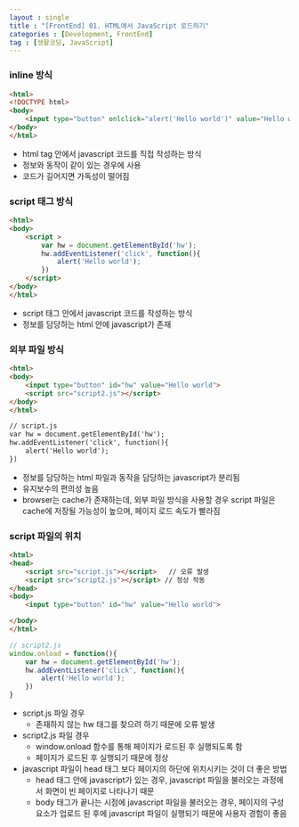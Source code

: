 ```yaml
---
layout : single
title : "[FrontEnd] 01. HTML에서 JavaScript 로드하기"
categories : [Development, FrontEnd]
tag : [생활코딩, JavaScript]
---
```


### inline 방식
```html
<html>
<!DOCTYPE html>
<body>
    <input type="button" onlclick="alert('Hello world')" value="Hello world">
</body>
</html>
```
* html tag 안에서 javascript 코드를 직접 작성하는 방식
* 정보와 동작이 같이 있는 경우에 사용
* 코드가 길어지면 가독성이 떨어짐

### script 태그 방식
```html
<html>
<body>
    <script >
        var hw = document.getElementById('hw');
        hw.addEventListener('click', function(){
            alert('Hello world');
        })
    </script>
</body>
</html>
```
* script 태그 안에서 javascript 코드를 작성하는 방식
* 정보를 담당하는 html 안에 javascript가 존재

### 외부 파일 방식
```html
<html>
<body>
    <input type="button" id="hw" value="Hello world">
    <script src="script2.js"></script>
</body>
</html>
```
```html
// script.js
var hw = document.getElementById('hw');
hw.addEventListener('click', function(){
    alert('Hello world');
})
```
* 정보를 담당하는 html 파일과 동작을 담당하는 javascript가 분리됨
* 유지보수의 편의성 높음
* browser는 cache가 존재하는데, 외부 파일 방식을 사용할 경우 script 파일은 cache에 저장될 가능성이 높으며, 페이지 로드 속도가 빨라짐

### script 파일의 위치
```html
<html>
<head>
    <script src="script.js"></script>   // 오류 발생
    <script src="script2.js"></script> // 정상 작동
</head>
<body>
    <input type="button" id="hw" value="Hello world">

</body>
</html>
```

```javascript
// script2.js
window.onload = function(){
    var hw = document.getElementById('hw');
    hw.addEventListener('click', function(){
        alert('Hello world');
    })
}
```
* script.js 파일 경우
  * 존재하지 않는 hw 태그를 찾으려 하기 때문에 오류 발생
* script2.js 파일 경우
  * window.onload 함수를 통해 페이지가 로드된 후 실행되도록 함
  * 페이지가 로드된 후 실행되기 때문에 정상
* javascript 파일이 head 태그 보다 페이지의 하단에 위치시키는 것이 더 좋은 방법
  * head 태그 안에 javascript가 있는 경우, javascript 파일을 불러오는 과정에서 화면이 빈 페이지로 나타나기 때문
  * body 태그가 끝나는 시점에 javascript 파일을 불러오는 경우, 페이지의 구성 요소가 업로드 된 후에 javascript 파일이 실행되기 때문에 사용자 경험이 좋음
